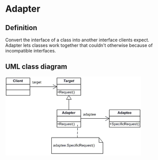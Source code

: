 # Adapter

## Definition
Convert the interface of a class into another interface clients expect. Adapter lets classes work together that couldn't otherwise because of incompatible interfaces.
<BR>

## UML class diagram
![GitHub Logo](../../../docs/Pictures/DesignPatterns/adapter.gif)
